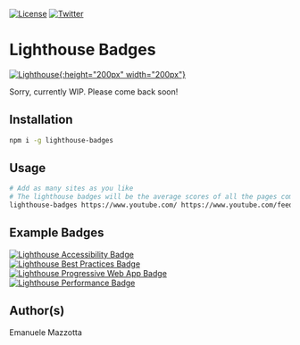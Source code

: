 [![License](http://img.shields.io/:license-mit-blue.svg?style=flat)](https://emanuelemazzotta.com/mit-license) 
[![Twitter](https://img.shields.io/badge/Twitter-emazzotta-00aced.svg?style=flat)](https://twitter.com/emazzotta)

# Lighthouse Badges

[![Lighthouse](https://rawgit.com/emazzotta/lighthouse-badges/master/assets/img/lighthouse.svg){:height="200px" width="200px"}](https://github.com/GoogleChrome/lighthouse)

Sorry, currently WIP. Please come back soon!

## Installation

```bash
npm i -g lighthouse-badges
```

## Usage

```bash
# Add as many sites as you like
# The lighthouse badges will be the average scores of all the pages combined
lighthouse-badges https://www.youtube.com/ https://www.youtube.com/feed/trending
```

## Example Badges

[![Lighthouse Accessibility Badge](https://rawgit.com/emazzotta/lighthouse-badges/master/assets/examples/Lighthouse_Accessibility.svg)](https://github.com/emazzotta/lighthouse-badges)  
[![Lighthouse Best Practices Badge](https://rawgit.com/emazzotta/lighthouse-badges/master/assets/examples/Lighthouse_Best_Practices.svg)](https://github.com/emazzotta/lighthouse-badges)  
[![Lighthouse Progressive Web App Badge](https://rawgit.com/emazzotta/lighthouse-badges/master/assets/examples/Lighthouse_Progressive_Web_App.svg)](https://github.com/emazzotta/lighthouse-badges)  
[![Lighthouse Performance Badge](https://rawgit.com/emazzotta/lighthouse-badges/master/assets/examples/Lighthouse_Performance.svg)](https://github.com/emazzotta/lighthouse-badges)  

## Author(s)

Emanuele Mazzotta
